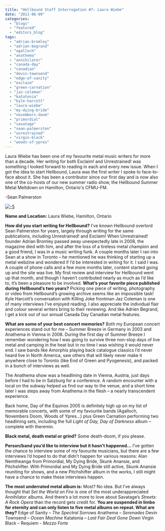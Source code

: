 ```yaml
---
title: "Hellbound Staff Interrogation #7: Laura Wiebe"
date: "2011-06-09"
categories: 
  - "blogs"
  - "featured"
  - "editors_blog"
tags: 
  - "adrian-bromley"
  - "adrien-begrand"
  - "agalloch"
  - "anathema"
  - "annihilator"
  - "canada-day"
  - "canadian"
  - "devin-townsend"
  - "edge-of-sanity"
  - "exclaim"
  - "green-carnation"
  - "jaz-coleman"
  - "katatonia"
  - "kyle-harcott"
  - "laura-wiebe"
  - "my-dying-bride"
  - "novembers-doom"
  - "primordial"
  - "savatage"
  - "sean-palmerston"
  - "unrestrained"
  - "virgin-black"
  - "woods-of-ypres"
---
```


Laura Wiebe has been one of my favourite metal music writers for more than a decade. Her writing for both Exclaim! and Unrestrained! was something I looked forward to reading in each and every new issue. When I got the idea to start Hellbound, Laura was the first writer I spoke to face-to-face about it. She has been a contributor since our first day and is now also one of the co-hosts of our new summer radio show, the Hellbound Summer Metal Meltdown on Hamilton, Ontario's CFMU-FM.

\-Sean Palmerston

[![](http://www.hellbound.ca/wp-content/uploads/2011/06/51-595x446.jpg "-5")](http://www.hellbound.ca/wp-content/uploads/2011/06/51.jpg)

**Name and Location:** Laura Wiebe, Hamilton, Ontario

**How did you start writing for Hellbound?** I’ve known Hellbound overlord Sean Palmerston for years, largely through writing for the same publications, including Unrestrained! and Exclaim! When Unrestrained! founder Adrian Bromley passed away unexpectedly late in 2008, the magazine died with him, and after the loss of a tireless metal champion and a good friend, I was in a music writing funk. A couple months later I ran into Sean at a show in Toronto – he mentioned he was thinking of starting up a metal webzine and wondered if I’d be interested in writing for it. I said I was. A couple of phone calls and a few more months later, content started going up and the site was live. My first review and interview for Hellbound went up that month, and though I haven’t contributed nearly as much as I’d like to, it’s been a pleasure to be involved. **What’s your favorite piece published during Hellbound’s two years?** Picking one piece of writing, photography or video from Hellbound’s growing archive seems like an impossible task! Kyle Harcott’s conversation with Killing Joke frontman Jaz Coleman is one of many interviews I’ve enjoyed reading. I also appreciate the individual flair and colour several writers bring to their reviewing. And like Adrien Begrand, I get a kick out of our annual Canada Day Canadian metal features.

**What are some of your best concert memories?** Both my European concert experiences stand out for me – Summer Breeze in Germany in 2003 and Anathema in Vienna in 2008. During the first day of Summer Breeze I remember wondering how I was going to survive three non-stop days of live metal and camping in the heat but in no time I was wishing it would never end. I saw bands like Amorphis playing back catalogue classics I’d never heard live in North America, saw others that will likely never make it anywhere close to Toronto (like End of Green and Pyogenesis), and packed in a bunch of interviews as well.

The Anathema show was a headlining date in Vienna, Austria, just days before I had to be in Salzburg for a conference. A random encounter with a local on the subway helped us find our way to the venue, and a short time later I was steps away from Anathema in the flesh – a nearly transcendent experience.

Back home, Day of the Equinox 2005 is definitely high up on my list of memorable concerts, with some of my favourite bands (Agalloch, Novembers Doom, Woods of Ypres…) plus Green Carnation performing two headlining sets, including the full _Light of Day, Day of Darkness_ album – complete with theremin.

**Black metal, death metal or grind?** Some death-doom, if you please.

**Person/band you’d like to interview but it hasn’t happened…** I’ve gotten the chance to interview some of my favourite musicians, but there are a few interviews I’d hoped to do that didn’t happen for various reasons: Alan Nemtheanga from Primordial, My Dying Bride, Skunk Anansie, and Pitchshifter. With Primordial and My Dying Bride still active, Skunk Anansie reuniting for shows, and a new Pitchshifter album in the works, I still might have a chance to make these interviews happen.

**The most underrated metal album is:** Most? No idea. But I’ve always thought that _Set the World on Fire_ is one of the most underappreciated Annihilator albums. And there’s a lot more to love about Savatage’s _Streets: A Rock Opera_ than the record gets credit for. **You are suspended in limbo for eternity and can only listen to five metal albums on repeat. What are they?** Edge of Sanity – _The Spectral Sorrows_ Anathema – _Serenades_ Devin Townsend – _Ocean Machine_ Katatonia – _Last Fair Deal Gone Down_ Virgin Black – Requiem - _Mezzo Forte_
